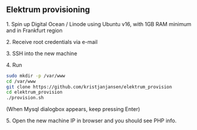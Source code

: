 ## Elektrum provisioning 

1\. Spin up Digital Ocean / Linode using Ubuntu v16, with 1GB RAM minimum and in Frankfurt region

2\. Receive root credentials via e-mail

3\. SSH into the new machine

4\. Run

```sh
sudo mkdir -p /var/www
cd /var/www
git clone https://github.com/kristjanjansen/elektrum_provision
cd elektrum_provision
./provision.sh
```

(When Mysql dialogbox appears, keep pressing Enter)

5\. Open the new machine IP in browser and you should see PHP info.